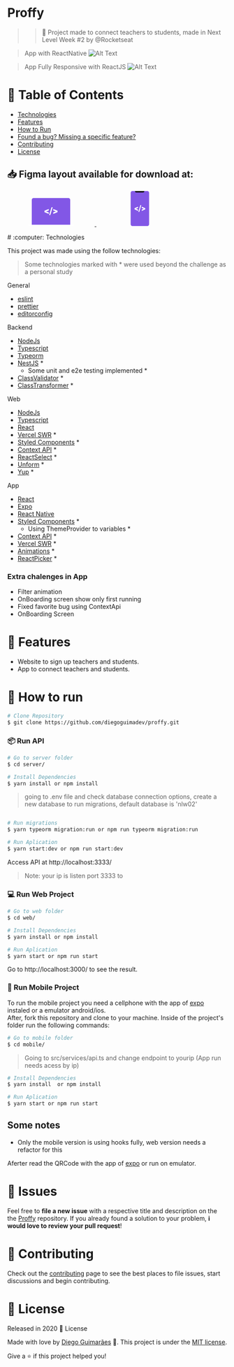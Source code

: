 # Proffy
>> :rocket: Project made to connect teachers to students, made in Next Level Week #2 by @Rocketseat

> App with ReactNative
![Alt Text](https://s3-sa-east-1.amazonaws.com/certificados.diegoguimadev.com/appmenor.gif)

> App Fully Responsive with ReactJS
![Alt Text](https://s3-sa-east-1.amazonaws.com/certificados.diegoguimadev.com/web.gif)

# :pushpin: Table of Contents

- [Technologies](#computer-technologies)
- [Features](#rocket-features)
- [How to Run](#construction_worker-how-to-run)
- [Found a bug? Missing a specific feature?](#bug-issues)
- [Contributing](#tada-contributing)
- [License](#closed_book-license)

<h2 align="left"> 📥 Figma layout available for download at: </h2>
<p align="left">
    <a title="Ir para Figma Web" alt="Ir para Figma Web" href="https://www.figma.com/file/GHGS126t7WYjnPZdRKChJF/Proffy-Web/duplicate">
        <svg width="200" height="64" viewBox="0 0 106 64" fill="none"><path d="M97 61V4.207a4.32 4.32 0 00-1.172-2.975A3.903 3.903 0 0093 0H13c-1.06 0-2.078.443-2.828 1.232A4.32 4.32 0 009 4.207V61h88z" fill="#8257E6"></path><path d="M0 61h106v1.5c0 .398-.385.78-1.071 1.06-.685.282-1.615.44-2.584.44H3.655c-.97 0-1.899-.158-2.584-.44C.385 63.28 0 62.899 0 62.5V61zM41.733 30.643l6.06 2.095v3.495L38 32.135v-3.029l9.793-4.098v3.483l-6.06 2.152zM51.383 39h-2.648l5.506-18H56.9l-5.517 18zM64.289 30.61l-6.027-2.107v-3.484L68 29.118v3.028l-9.738 4.099V32.76l6.027-2.152z" fill="#fff"></path></svg>
    </a>
   <a title="Ir para Figma Mobile" alt="Ir para Figma Mobile" href="https://www.figma.com/file/e33KvgUpFdunXxJjHnK7CG/Proffy-Mobile/duplicate">
       <svg width="200" height="80" viewBox="0 0 43 80" fill="none"><path d="M38.384 80H3.838C1.718 80 0 78.115 0 75.79V4.21C0 1.886 1.718 0 3.838 0h34.546c2.12 0 3.838 1.885 3.838 4.21v71.58c0 2.325-1.718 4.21-3.838 4.21z" fill="#8257E6"></path><path d="M10 0h21.273v.273a3 3 0 01-3 3H13a3 3 0 01-3-3V0z" fill="#121214"></path><path d="M11.93 40.556l4.938 1.81v3.02l-7.98-3.541v-2.617l7.98-3.542v3.01l-4.937 1.86zM19.793 47.778h-2.157l4.486-15.556h2.166l-4.495 15.556zM30.31 40.526l-4.911-1.82v-3.01l7.934 3.541v2.618L25.4 45.397v-3.011l4.91-1.86z" fill="#fff"></path></svg>
    </a>
</p>
# :computer: Technologies

This project was made using the follow technologies:
> Some technologies marked with * were used beyond the challenge as a personal study

General
<ul>
  <li><a href="https://eslint.org/">eslint</a></li>
  <li><a href="https://prettier.io/">prettier</a></li>
  <li><a href="https://editorconfig.org/">editorconfig</a></li>
</ul>

Backend
<ul>
  <li><a href="https://nodejs.org/en/docs/">NodeJs</a></li>
  <li><a href="https://www.typescriptlang.org/">Typescript</a></li>
  <li><a href="https://typeorm.io/#/">Typeorm</a></li>
  <li><a href="https://nestjs.com">NestJS</a> *
    <ul>
        <li>Some unit and e2e testing implemented *</li>
    </ul>
  </li>
  <li><a href="https://github.com/typestack/class-validator">ClassValidator</a> *</li>
    <li><a href="https://github.com/typestack/class-transformer">ClassTransformer</a> *</li>

</ul>

Web
<ul>
  <li><a href="https://nodejs.org/en/docs/">NodeJs</a></li>
  <li><a href="https://www.typescriptlang.org/">Typescript</a></li>
  <li><a href="https://pt-br.reactjs.org/">React</a></li>
  <li><a href="https://github.com/vercel/swr">Vercel SWR</a> *</li>
  <li><a href="https://https://styled-components.com/">Styled Components</a> *</li>
  <li><a href="https://pt-br.reactjs.org/docs/context.html">Context API</a> *</li>
  <li><a href="https://react-select.com/home">ReactSelect</a> *</li>
  <li><a href="https://https://unform.dev/">Unform</a> *</li>
<li><a href="https://github.com/jquense/yup">Yup</a> *</li>

</ul>

App
<ul>
  <li><a href="https://pt-br.reactjs.org/">React</a></li>
  <li><a href="https://expo.io/">Expo</a></li>
  <li><a href="https://reactnative.dev/">React Native</a></li>
  <li>
  <a href="https://https://styled-components.com/">Styled Components</a> *
    <ul>
        <li>Using ThemeProvider to variables *</li>
    </ul>
  </li>
  <li><a href="https://pt-br.reactjs.org/docs/context.html">Context API</a> *</li>
  <li><a href="https://github.com/vercel/swr">Vercel SWR</a> *</li>
  <li><a href="https://reactnative.dev/docs/animated">Animations</a> *</li>
  <li><a href="https://github.com/react-native-community/react-native-picker">ReactPicker</a> *</li>
</ul>

### Extra chalenges in App
<ul>
    <li> Filter animation</li>
    <li> OnBoarding screen show only first running</li>
    <li> Fixed favorite bug using ContextApi</li>
    <li> OnBoarding Screen</li>
</ul>


# :rocket: Features

- Website to sign up teachers and students.
- App to connect teachers and students.

# :construction_worker: How to run

```bash
# Clone Repository
$ git clone https://github.com/diegoguimadev/proffy.git
```

### 📦 Run API

```bash
# Go to server folder
$ cd server/

# Install Dependencies
$ yarn install or npm install

```
> going to .env file and check database connection options, create a new database to run migrations,
>default database is 'nlw02'

```bash

# Run migrations
$ yarn typeorm migration:run or npm run typeorm migration:run

# Run Aplication
$ yarn start:dev or npm run start:dev
```

Access API at http://localhost:3333/
> Note: your ip is listen port 3333 to

### 💻 Run Web Project

```bash
# Go to web folder
$ cd web/

# Install Dependencies
$ yarn install or npm install

# Run Aplication
$ yarn start or npm run start
```

Go to http://localhost:3000/ to see the result.

### 📱 Run Mobile Project

To run the mobile project you need a cellphone with the app of [expo](https://play.google.com/store/apps/details?id=host.exp.exponent) instaled or a emulator android/ios.
<br />
After, fork this repository and clone to your machine. Inside of the project's folder run the following commands:

```bash
# Go to mobile folder
$ cd mobile/
```
> Going to src/services/api.ts and change endpoint to yourip (App run needs acess by ip)
```bash
# Install Dependencies
$ yarn install  or npm install

# Run Aplication
$ yarn start or npm run start
```

## Some notes
<ul>
    <li>Only the mobile version is using hooks fully, web version needs a refactor for this</li>
</ul>


Aferter read the QRCode with the app of [expo](https://play.google.com/store/apps/details?id=host.exp.exponent) or run on emulator.

# :bug: Issues

Feel free to **file a new issue** with a respective title and description on the the [Proffy](https://github.com/diegoguimadev/Proffy/issues) repository. If you already found a solution to your problem, **i would love to review your pull request**!

# :tada: Contributing

Check out the [contributing](https://github.com/diegoguimadev/proffy/blob/master/CONTRIBUTING.md) page to see the best places to file issues, start discussions and begin contributing.

# :closed_book: License

Released in 2020 :closed_book: License

Made with love by [Diego Guimarães](https://github.com/diegoguimadev) 🚀.
This project is under the [MIT license](https://github.com/diegoguimadev/proffy/master/LICENSE).

Give a ⭐️ if this project helped you!


